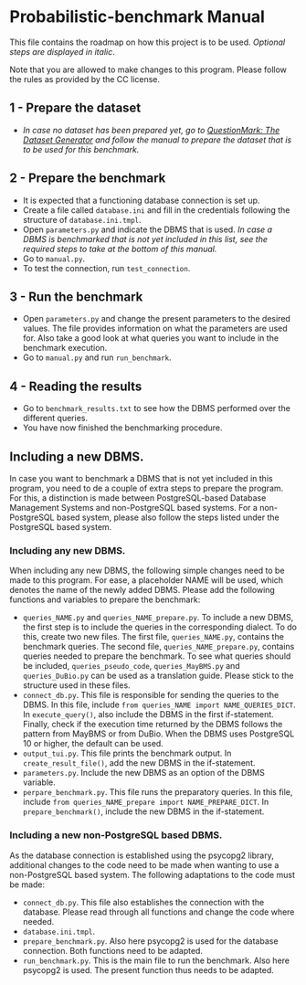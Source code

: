 # Probabilistic-benchmark Manual

This file contains the roadmap on how this project is to be used. 
_Optional steps are displayed in italic_. 

Note that you are allowed to make changes to this program. 
Please follow the rules as provided by the CC license. 

## 1 - Prepare the dataset
- _In case no dataset has been prepared yet, go to 
[QuestionMark: The Dataset Generator](https://gitlab.utwente.nl/s1981951/prob-matcher) and follow the manual to 
prepare the dataset that is to be used for this benchmark._

## 2 - Prepare the benchmark
- It is expected that a functioning database connection is set up.
- Create a file called ```database.ini``` and fill in the credentials following the structure of ```database.ini.tmpl```.
- Open ```parameters.py``` and indicate the DBMS that is used. _In case a DBMS is benchmarked that is not yet included in this list, see the required steps to take at the bottom of this manual._
- Go to ```manual.py```.
- To test the connection, run ```test_connection```.

## 3 - Run the benchmark
- Open ```parameters.py``` and change the present parameters to the desired values. The file provides information on what the parameters are used for. 
Also take a good look at what queries you want to include in the benchmark execution.
- Go to ```manual.py``` and run ```run_benchmark```.

## 4 - Reading the results
- Go to ```benchmark_results.txt``` to see how the DBMS performed over the different queries.
- You have now finished the benchmarking procedure.

## Including a new DBMS.
In case you want to benchmark a DBMS that is not yet included in this program,
you need to de a couple of extra steps to prepare the program. For this, a distinction
is made between PostgreSQL-based Database Management Systems and non-PostgreSQL based
systems. For a non-PostgreSQL based system, please also follow the steps listed under 
the PostgreSQL based system.

### Including any new DBMS.
When including any new DBMS, the following simple changes need to be
made to this program. For ease, a placeholder NAME will be used, which 
denotes the name of the newly added DBMS. Please add the following 
functions and variables to prepare the benchmark:
- ```queries_NAME.py``` and ```queries_NAME_prepare.py```. To include a new DBMS, the first step is to include the queries in the corresponding dialect. To do this, create two new files. The first file, ```queries_NAME.py```, contains the benchmark queries. The second file, ```queries_NAME_prepare.py```, contains queries needed to prepare the benchmark. To see what queries should be included, ```queries_pseudo_code```, ```queries_MayBMS.py``` and ```queries_DuBio.py``` can be used as a translation guide. Please stick to the structure used in these files.
- ```connect_db.py```. This file is responsible for sending the queries to the DBMS. In this file, include ```from queries_NAME import NAME_QUERIES_DICT```. In ```execute_query()```, also include the DBMS in the first if-statement. Finally, check if the execution time returned by the DBMS follows the pattern from MayBMS or from DuBio. When the DBMS uses PostgreSQL 10 or higher, the default can be used.
- ```output_tui.py```. This file prints the benchmark output. In ```create_result_file()```, add the new DBMS in the if-statement. 
- ```parameters.py```. Include the new DBMS as an option of the DBMS variable.
- ```perpare_benchmark.py```. This file runs the preparatory queries. In this file, include ```from queries_NAME_prepare import NAME_PREPARE_DICT```. In ```prepare_benchmark()```, include the new DBMS in the if-statement. 

### Including a new non-PostgreSQL based DBMS. 
As the database connection is established using the psycopg2 library, 
additional changes to the code need to be made when wanting to use a 
non-PostgreSQL based system. The following adaptations to the code 
must be made:
- ```connect_db.py```. This file also establishes the connection with the database. Please read through all functions and change the code where needed. 
- ```database.ini.tmpl```.
- ```prepare_benchmark.py```. Also here psycopg2 is used for the database connection. Both functions need to be adapted.
- ```run_benchmark.py```. This is the main file to run the benchmark. Also here psycopg2 is used. The present function thus needs to be adapted.
